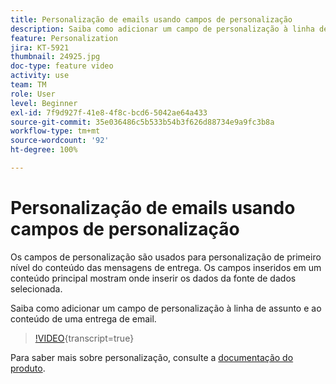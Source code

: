 ```yaml
---
title: Personalização de emails usando campos de personalização
description: Saiba como adicionar um campo de personalização à linha de assunto e ao conteúdo de uma entrega de email.
feature: Personalization
jira: KT-5921
thumbnail: 24925.jpg
doc-type: feature video
activity: use
team: TM
role: User
level: Beginner
exl-id: 7f9d927f-41e8-4f8c-bcd6-5042ae64a433
source-git-commit: 35e036486c5b533b54b3f626d88734e9a9fc3b8a
workflow-type: tm+mt
source-wordcount: '92'
ht-degree: 100%

---
```


# Personalização de emails usando campos de personalização

Os campos de personalização são usados para personalização de primeiro nível do conteúdo das mensagens de entrega. Os campos inseridos em um conteúdo principal mostram onde inserir os dados da fonte de dados selecionada.

Saiba como adicionar um campo de personalização à linha de assunto e ao conteúdo de uma entrega de email.

>[!VIDEO](https://video.tv.adobe.com/v/24925?quality=12&learn=on){transcript=true}

Para saber mais sobre personalização, consulte a [documentação do produto](https://experienceleague.adobe.com/docs/campaign-classic/using/sending-messages/personalizing-deliveries/about-personalization.html?lang=pt-BR).
